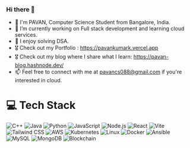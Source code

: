 ### Hi there 👋

- 👾 I'm PAVAN, Computer Science Student from Bangalore, India.
- 🔭 I’m currently working on Full stack development and learning cloud services.
- 🌱 I enjoy solving DSA.
- 🎖️ Check out my Portfolio : https://pavankumark.vercel.app
- 🎖️ Check out my blog where I share what I learn: https://pavan-blog.hashnode.dev/
- 📫 Feel free to connect with me at pavancs088@gmail.com if you're interested in cloud.

# 💻 Tech Stack

![C++](https://img.shields.io/badge/c++-%2300599C.svg?style=for-the-badge&logo=c%2B%2B&logoColor=white) 
![Java](https://img.shields.io/badge/java-%23ED8B00.svg?style=for-the-badge&logo=openjdk&logoColor=white) 
![Python](https://img.shields.io/badge/python-3670A0?style=for-the-badge&logo=python&logoColor=ffdd54) 
![JavaScript](https://img.shields.io/badge/javascript-%23323330.svg?style=for-the-badge&logo=javascript&logoColor=%23F7DF1E) 
![Node.js](https://img.shields.io/badge/node.js-%23339933.svg?style=for-the-badge&logo=node.js&logoColor=white) 
![React](https://img.shields.io/badge/React-%2320232a.svg?style=for-the-badge&logo=react&logoColor=61DAFB) 
![Vite](https://img.shields.io/badge/Vite-%230a9f3d.svg?style=for-the-badge&logo=vite&logoColor=white) 
![Tailwind CSS](https://img.shields.io/badge/Tailwind%20CSS-%2338B2E8.svg?style=for-the-badge&logo=tailwindcss&logoColor=white)
![AWS](https://img.shields.io/badge/AWS-%23FF9900.svg?style=for-the-badge&logo=amazonaws&logoColor=white) 
![Kubernetes](https://img.shields.io/badge/Kubernetes-%2335BEB8.svg?style=for-the-badge&logo=kubernetes&logoColor=white) 
![Linux](https://img.shields.io/badge/Linux-%234B0082.svg?style=for-the-badge&logo=linux&logoColor=white) 
![Docker](https://img.shields.io/badge/Docker-%232496ED.svg?style=for-the-badge&logo=docker&logoColor=white) 
![Ansible](https://img.shields.io/badge/ansible-%231A1918.svg?style=for-the-badge&logo=ansible&logoColor=white) 
![MySQL](https://img.shields.io/badge/mysql-%2300000f.svg?style=for-the-badge&logo=mysql&logoColor=white) 
![MongoDB](https://img.shields.io/badge/MongoDB-%234ea94b.svg?style=for-the-badge&logo=mongodb&logoColor=white) 
![Blockchain](https://img.shields.io/badge/Blockchain-%23363636.svg?style=for-the-badge&logo=blockchain&logoColor=white) 

<!-- 
# 📊 GitHub Stats:
![](https://github-readme-stats.vercel.app/api?username=pavan28git&theme=dark&hide_border=false&include_all_commits=false&count_private=false)<br/>
![](https://github-readme-streak-stats.herokuapp.com/?user=pavan28git&theme=dark&hide_border=false)<br/>
![](https://github-readme-stats.vercel.app/api/top-langs/?username=pavan28git&theme=dark&hide_border=false&include_all_commits=false&count_private=false&layout=compact)

---
[![](https://visitcount.itsvg.in/api?id=pavan28git&icon=0&color=0)](https://visitcount.itsvg.in)
 -->

<!-- Proudly created with GPRM ( https://gprm.itsvg.in ) -->

